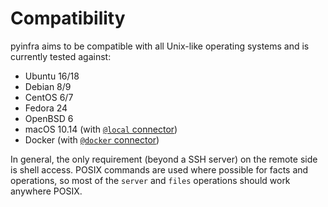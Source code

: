 # Compatibility

pyinfra aims to be compatible with all Unix-like operating systems and is currently tested against:

+ Ubuntu 16/18
+ Debian 8/9
+ CentOS 6/7
+ Fedora 24
+ OpenBSD 6
+ macOS 10.14 (with [`@local` connector](connectors.html#local))
+ Docker (with [`@docker` connector](connectors.html#docker))

In general, the only requirement (beyond a SSH server) on the remote side is shell access. POSIX commands are used where possible for facts and operations, so most of the ``server`` and ``files`` operations should work anywhere POSIX.
